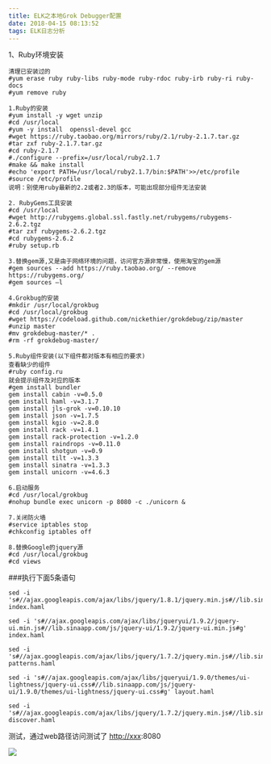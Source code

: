 ```yaml
---
title: ELK之本地Grok Debugger配置
date: 2018-04-15 08:13:52
tags: ELK日志分析
---
```

1、Ruby环境安装

	清理已安装过的
	#yum erase ruby ruby-libs ruby-mode ruby-rdoc ruby-irb ruby-ri ruby-docs
	#yum remove ruby

	1.Ruby的安装
	#yum install -y wget unzip
	#cd /usr/local
	#yum -y install  openssl-devel gcc
	#wget https://ruby.taobao.org/mirrors/ruby/2.1/ruby-2.1.7.tar.gz
	#tar zxf ruby-2.1.7.tar.gz
	#cd ruby-2.1.7
	#./configure --prefix=/usr/local/ruby2.1.7
	#make && make install
	#echo 'export PATH=/usr/local/ruby2.1.7/bin:$PATH'>>/etc/profile
	#source /etc/profile
	说明：别使用ruby最新的2.2或者2.3的版本，可能出现部分组件无法安装
<!--more-->
	2. RubyGems工具安装
	#cd /usr/local
	#wget http://rubygems.global.ssl.fastly.net/rubygems/rubygems-2.6.2.tgz
	#tar zxf rubygems-2.6.2.tgz
	#cd rubygems-2.6.2
	#ruby setup.rb

	3.替换gem源,又是由于网络环境的问题，访问官方源非常慢，使用淘宝的gem源
	#gem sources --add https://ruby.taobao.org/ --remove https://rubygems.org/
	#gem sources –l

	4.Grokbug的安装
	#mkdir /usr/local/grokbug
	#cd /usr/local/grokbug
	#wget https://codeload.github.com/nickethier/grokdebug/zip/master
	#unzip master
	#mv grokdebug-master/* .
	#rm -rf grokdebug-master/

	5.Ruby组件安装(以下组件都对版本有相应的要求)
	查看缺少的组件
	#ruby config.ru
	就会提示组件及对应的版本
	#gem install bundler
	gem install cabin -v=0.5.0
	gem install haml -v=3.1.7
	gem install jls-grok -v=0.10.10
	gem install json -v=1.7.5
	gem install kgio -v=2.8.0
	gem install rack -v=1.4.1
	gem install rack-protection -v=1.2.0
	gem install raindrops -v=0.11.0
	gem install shotgun -v=0.9
	gem install tilt -v=1.3.3
	gem install sinatra -v=1.3.3
	gem install unicorn -v=4.6.3

	6.启动服务
	#cd /usr/local/grokbug
	#nohup bundle exec unicorn -p 8080 -c ./unicorn &

	7.关闭防火墙
	#service iptables stop
	#chkconfig iptables off

	8.替换Google的jquery源
	#cd /usr/local/grokbug
	#cd views 

###执行下面5条语句

	sed -i 's#//ajax.googleapis.com/ajax/libs/jquery/1.8.1/jquery.min.js#//lib.sinaapp.com/js/jquery/1.8.1/jquery.min.js#g' index.haml

	sed -i 's#//ajax.googleapis.com/ajax/libs/jqueryui/1.9.2/jquery-ui.min.js#//lib.sinaapp.com/js/jquery-ui/1.9.2/jquery-ui.min.js#g' index.haml

	sed -i 's#//ajax.googleapis.com/ajax/libs/jquery/1.7.2/jquery.min.js#//lib.sinaapp.com/js/jquery/1.7.2/jquery.min.js#g' patterns.haml

	sed -i 's#//ajax.googleapis.com/ajax/libs/jqueryui/1.9.0/themes/ui-lightness/jquery-ui.css#//lib.sinaapp.com/js/jquery-ui/1.9.0/themes/ui-lightness/jquery-ui.css#g' layout.haml

	sed -i 's#//ajax.googleapis.com/ajax/libs/jquery/1.7.2/jquery.min.js#//lib.sinaapp.com/js/jquery/1.7.2/jquery.min.js#g' discover.haml


测试，通过web路径访问测试了
[http://xxx](http://master.am.com/ambari):8080

![](https://upload-images.jianshu.io/upload_images/2743275-ab527d48b90f29e8.png?imageMogr2/auto-orient/strip%7CimageView2/2/w/1240)



